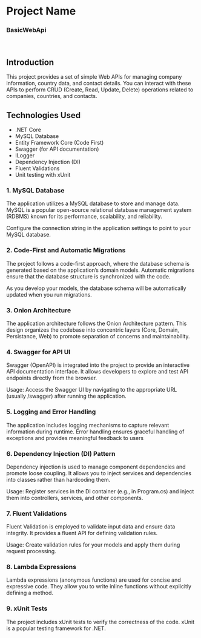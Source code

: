 # Project Name
 ### BasicWebApi
 <br>

## Introduction
This project provides a set of simple Web APIs for managing company information, country data, and contact details. You can interact with these APIs to perform CRUD (Create, Read, Update, Delete) operations related to companies, countries, and contacts.

## Technologies Used
- .NET Core
- MySQL Database
- Entity Framework Core (Code First)
- Swagger (for API documentation)
- ILogger
- Dependency Injection (DI)
- Fluent Validations
- Unit testing with xUnit


### 1. MySQL Database
 The application utilizes a MySQL database to store and manage data. MySQL is a popular open-source relational database management system (RDBMS) known for its performance, scalability, and reliability.

 
 Configure the connection string in the application settings to point to your MySQL database.<br>

### 2. Code-First and Automatic Migrations
The project follows a code-first approach, where the database schema is generated based on the application’s domain models. Automatic migrations ensure that the database structure is synchronized with the code.


As you develop your models, the database schema will be automatically updated when you run migrations.<br>

### 3. Onion Architecture
The application architecture follows the Onion Architecture pattern. This design organizes the codebase into concentric layers (Core, Domain, Persistance, Web) to promote separation of concerns and maintainability.<br>

### 4. Swagger for API UI
Swagger (OpenAPI) is integrated into the project to provide an interactive API documentation interface. It allows developers to explore and test API endpoints directly from the browser.


Usage: Access the Swagger UI by navigating to the appropriate URL (usually /swagger) after running the application.<br>

### 5. Logging and Error Handling
The application includes logging mechanisms to capture relevant information during runtime. Error handling ensures graceful handling of exceptions and provides meaningful feedback to users

### 6. Dependency Injection (DI) Pattern
Dependency injection is used to manage component dependencies and promote loose coupling. It allows you to inject services and dependencies into classes rather than hardcoding them.


Usage: Register services in the DI container (e.g., in Program.cs) and inject them into controllers, services, and other components.

### 7. Fluent Validations
Fluent Validation is employed to validate input data and ensure data integrity. It provides a fluent API for defining validation rules.


Usage: Create validation rules for your models and apply them during request processing.

### 8. Lambda Expressions
Lambda expressions (anonymous functions) are used for concise and expressive code. They allow you to write inline functions without explicitly defining a method.

### 9. xUnit Tests
The project includes xUnit tests to verify the correctness of the code. xUnit is a popular testing framework for .NET.
